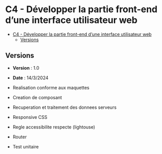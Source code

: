 # C4 - Développer la partie front-end d’une interface utilisateur web

- [C4 - Développer la partie front-end d’une interface utilisateur web](#c4---développer-la-partie-front-end-dune-interface-utilisateur-web)
  - [Versions](#versions)


## Versions

- **Version** : 1.0
- **Date** : 14/3/2024

- Realisation conforme aux maquettes
- Creation de composant
- Recuperation et traitement des donnees serveurs
- Responsive CSS
- Regle accessibilite respecte (lightouse)
- Router
- Test unitaire


